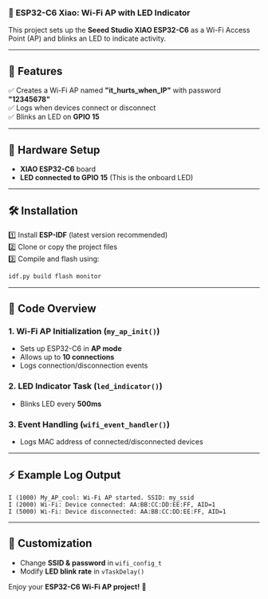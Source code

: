 ### 🚀 **ESP32-C6 Xiao: Wi-Fi AP with LED Indicator**  

This project sets up the **Seeed Studio XIAO ESP32-C6** as a Wi-Fi Access Point (AP) and blinks an LED to indicate activity.  

---

## 📌 **Features**  
✅ Creates a Wi-Fi AP named **"it_hurts_when_IP"** with password **"12345678"**  
✅ Logs when devices connect or disconnect  
✅ Blinks an LED on **GPIO 15**  

---

## 🔧 **Hardware Setup**  
- **XIAO ESP32-C6** board  
- **LED connected to GPIO 15** (This is the onboard LED)  

---

## 🛠 **Installation**  
1️⃣ Install **ESP-IDF** (latest version recommended)  
2️⃣ Clone or copy the project files  
3️⃣ Compile and flash using:  
   ```sh
   idf.py build flash monitor
   ```  

---

## 📜 **Code Overview**  
### **1. Wi-Fi AP Initialization (`my_ap_init()`)**  
- Sets up ESP32-C6 in **AP mode**  
- Allows up to **10 connections**  
- Logs connection/disconnection events  

### **2. LED Indicator Task (`led_indicator()`)**  
- Blinks LED every **500ms**  

### **3. Event Handling (`wifi_event_handler()`)**  
- Logs MAC address of connected/disconnected devices  

---

## ⚡ **Example Log Output**  
```
I (1000) My_AP_cool: Wi-Fi AP started. SSID: my_ssid
I (2000) Wi-Fi: Device connected: AA:BB:CC:DD:EE:FF, AID=1
I (5000) Wi-Fi: Device disconnected: AA:BB:CC:DD:EE:FF, AID=1
```

---

## 📝 **Customization**  
- Change **SSID & password** in `wifi_config_t`  
- Modify **LED blink rate** in `vTaskDelay()`  

Enjoy your **ESP32-C6 Wi-Fi AP project!** 🎉